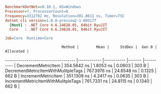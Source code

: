 ``` ini

BenchmarkDotNet=v0.10.1, OS=Windows
Processor=?, ProcessorCount=8
Frequency=3312782 Hz, Resolution=301.8611 ns, Timer=TSC
dotnet cli version=1.0.0-preview2-1-003177
  [Host] : .NET Core 4.6.24628.01, 64bit RyuJIT
  Core   : .NET Core 4.6.24628.01, 64bit RyuJIT

Job=Core  Runtime=Core  

```
                              Method |        Mean |     StdDev |  Gen 0 | Allocated |
------------------------------------ |------------ |----------- |------- |---------- |
                 DecrementMetricItem | 354.5642 ns |  1.8053 ns | 0.0603 |     303 B |
 DecrementMetricItemWithMulitpleTags | 767.3976 ns | 24.6548 ns | 0.1325 |     662 B |
                 IncrementMetricItem | 351.1309 ns |  4.2417 ns | 0.0635 |     303 B |
 IncrementMetricItemWithMulitpleTags | 761.7331 ns | 24.8115 ns | 0.1340 |     662 B |
